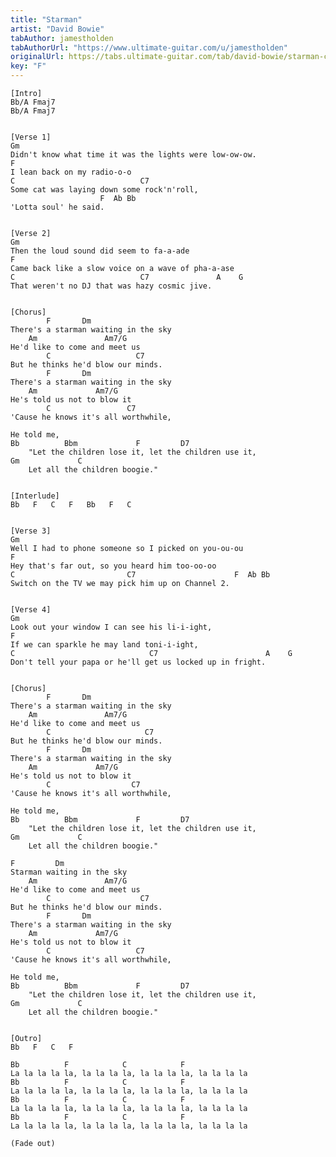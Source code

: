```yaml
---
title: "Starman"
artist: "David Bowie"
tabAuthor: jamestholden
tabAuthorUrl: "https://www.ultimate-guitar.com/u/jamestholden"
originalUrl: https://tabs.ultimate-guitar.com/tab/david-bowie/starman-chords-145205
key: "F"
---
```

    [Intro]
    Bb/A Fmaj7
    Bb/A Fmaj7


    [Verse 1]
    Gm
    Didn't know what time it was the lights were low-ow-ow.
    F
    I lean back on my radio-o-o
    C                            C7
    Some cat was laying down some rock'n'roll,
                        F  Ab Bb
    'Lotta soul' he said.


    [Verse 2]
    Gm
    Then the loud sound did seem to fa-a-ade
    F
    Came back like a slow voice on a wave of pha-a-ase
    C                            C7               A    G
    That weren't no DJ that was hazy cosmic jive.


    [Chorus]
            F       Dm
    There's a starman waiting in the sky
        Am               Am7/G
    He'd like to come and meet us
            C                   C7
    But he thinks he'd blow our minds.
            F       Dm
    There's a starman waiting in the sky
        Am             Am7/G
    He's told us not to blow it
            C                 C7
    'Cause he knows it's all worthwhile,

    He told me,
    Bb          Bbm             F         D7
        "Let the children lose it, let the children use it,
    Gm             C
        Let all the children boogie."


    [Interlude]
    Bb   F   C   F   Bb   F   C


    [Verse 3]
    Gm
    Well I had to phone someone so I picked on you-ou-ou
    F
    Hey that's far out, so you heard him too-oo-oo
    C                         C7                      F  Ab Bb
    Switch on the TV we may pick him up on Channel 2.


    [Verse 4]
    Gm
    Look out your window I can see his li-i-ight,
    F
    If we can sparkle he may land toni-i-ight,
    C                              C7                        A    G
    Don't tell your papa or he'll get us locked up in fright.


    [Chorus]
            F       Dm
    There's a starman waiting in the sky
        Am               Am7/G
    He'd like to come and meet us
            C                     C7
    But he thinks he'd blow our minds.
            F       Dm
    There's a starman waiting in the sky
        Am             Am7/G
    He's told us not to blow it
            C                  C7
    'Cause he knows it's all worthwhile,

    He told me,
    Bb          Bbm             F         D7
        "Let the children lose it, let the children use it,
    Gm             C
        Let all the children boogie."

    F         Dm
    Starman waiting in the sky
        Am               Am7/G
    He'd like to come and meet us
            C                    C7
    But he thinks he'd blow our minds.
            F       Dm
    There's a starman waiting in the sky
        Am             Am7/G
    He's told us not to blow it
            C                   C7
    'Cause he knows it's all worthwhile,

    He told me,
    Bb          Bbm             F         D7
        "Let the children lose it, let the children use it,
    Gm             C
        Let all the children boogie."


    [Outro]
    Bb   F   C   F

    Bb          F            C            F
    La la la la la, la la la la, la la la la, la la la la
    Bb          F            C            F
    La la la la la, la la la la, la la la la, la la la la
    Bb          F            C            F
    La la la la la, la la la la, la la la la, la la la la
    Bb          F            C            F
    La la la la la, la la la la, la la la la, la la la la

    (Fade out)
